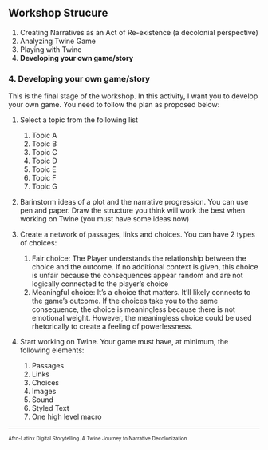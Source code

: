 ## Workshop Strucure

1. Creating Narratives as an Act of Re-existence (a decolonial perspective)
2. Analyzing Twine Game
3. Playing with Twine
4. **Developing your own game/story**

### 4. **Developing your own game/story**

This is the final stage of the workshop. In this activity, I want you to develop your own game. You need to follow the plan as proposed below: 

1. Select a topic from the following list
      1. Topic A
      2. Topic B
      3. Topic C
      4. Topic D
      5. Topic E
      6. Topic F
      7. Topic G

2. Barinstorm ideas of a plot and the narrative progression. You can use pen and paper. Draw the structure you think will work the best when working on Twine (you must have some ideas now)
3. Create a network of passages, links and choices. You can have 2 types of choices: 
      1. Fair choice: The Player understands the relationship between the choice and the outcome. If no additional context is given, this choice is unfair because the consequences appear random and are not logically connected to the player’s choice
      2. Meaningful choice: It’s a choice that matters. It’ll likely connects to the game’s outcome. If the choices take you to the same consequence, the choice is meaningless because there is not emotional weight. However, the meaningless choice could be used rhetorically to create a feeling of powerlessness. 
4. Start working on Twine. Your game must have, at minimum, the following elements: 
      1. Passages
      2. Links
      3. Choices
      4. Images
      5. Sound
      6. Styled Text
      7. One high level macro


---
<font size="0.5">Afro-Latinx Digital Storytelling. A Twine Journey to Narrative Decolonization</font>
